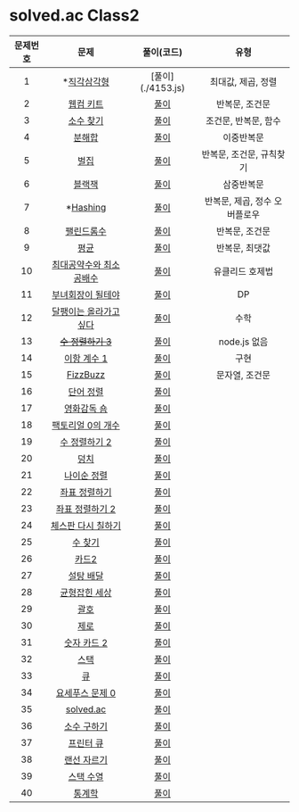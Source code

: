 # solved.ac Class2

| 문제번호 |  문제  | 풀이(코드) | 유형 |    
|  :---:  | :---: |   :---:  |   :---:  |    
| 1  | *[직각삼각형](https://www.acmicpc.net/problem/4153) | [풀이](./4153.js\) | 최대값, 제곱, 정렬 |    
| 2  | [웹컴 키트](https://www.acmicpc.net/problem/30802) | [풀이](./30802.js) | 반복문, 조건문 |    
| 3  | [소수 찾기](https://www.acmicpc.net/problem/1978) | [풀이](./1978.js) | 조건문, 반복문, 함수 |    
| 4  | [분해합](https://www.acmicpc.net/problem/2231) | [풀이](./2231.js) | 이중반복문 |    
| 5  | [벌집](https://www.acmicpc.net/problem/2292) | [풀이](./2292.js) | 반복문, 조건문, 규칙찾기 |    
| 6  | [블랙잭](https://www.acmicpc.net/problem/2798) | [풀이](./2798.js) | 삼중반복문 |    
| 7  | *[Hashing](https://www.acmicpc.net/problem/15829) | [풀이](./15829.js) | 반복문, 제곱, 정수 오버플로우 |    
| 8  | [팰린드롬수](https://www.acmicpc.net/problem/1259) | [풀이](./1259.js) | 반복문, 조건문 |    
| 9  | [평균](https://www.acmicpc.net/problem/1546) | [풀이](./1546.js) | 반복문, 최댓값 |    
| 10  | [최대공약수와 최소공배수](https://www.acmicpc.net/problem/2609) | [풀이](./2609.js) | 유클리드 호제법 |    
| 11  | [부녀회장이 될테야](https://www.acmicpc.net/problem/2775) | [풀이](./2775.js) | DP |    
| 12  | [달팽이는 올라가고 싶다](https://www.acmicpc.net/problem/2869) | [풀이](./2869.js) | 수학 |    
| 13  | <s>[수 정렬하기 3](https://www.acmicpc.net/problem/10989)</s> | [풀이]() | node.js 없음 |    
| 14  | [이항 계수 1](https://www.acmicpc.net/problem/11050) | [풀이](./11050.js) | 구현 |    
| 15  | [FizzBuzz](https://www.acmicpc.net/problem/28702) | [풀이](./28702.js) | 문자열, 조건문 |    
| 16  | [단어 정렬](https://www.acmicpc.net/problem/1181) | [풀이]() |  |    
| 17  | [영화감독 숌](https://www.acmicpc.net/problem/1436) | [풀이]() |  |    
| 18  | [팩토리얼 0의 개수](https://www.acmicpc.net/problem/1676) | [풀이]() |  |    
| 19  | [수 정렬하기 2](https://www.acmicpc.net/problem/2751) | [풀이]() |  |    
| 20  | [덩치](https://www.acmicpc.net/problem/7568) | [풀이]() |  |    
| 21  | [나이순 정렬](https://www.acmicpc.net/problem/10814) | [풀이]() |  |    
| 22  | [좌표 정렬하기](https://www.acmicpc.net/problem/11650) | [풀이]() |  |    
| 23  | [좌표 정렬하기 2](https://www.acmicpc.net/problem/11651) | [풀이]() |  |    
| 24  | [체스판 다시 칠하기](https://www.acmicpc.net/problem/1018) | [풀이]() |  |    
| 25  | [수 찾기](https://www.acmicpc.net/problem/1920) | [풀이]() |  |    
| 26  | [카드2](https://www.acmicpc.net/problem/2164) | [풀이]() |  |    
| 27  | [설탕 배달](https://www.acmicpc.net/problem/2839) | [풀이]() |  |    
| 28  | [균형잡힌 세상](https://www.acmicpc.net/problem/4949) | [풀이]() |  |    
| 29  | [괄호](https://www.acmicpc.net/problem/9012) | [풀이]() |  |    
| 30  | [제로](https://www.acmicpc.net/problem/10773) | [풀이]() |  |    
| 31  | [숫자 카드 2](https://www.acmicpc.net/problem/10816) | [풀이]() |  |    
| 32  | [스택](https://www.acmicpc.net/problem/10828) | [풀이]() |  |    
| 33  | [큐](https://www.acmicpc.net/problem/10845) | [풀이]() |  |    
| 34  | [요세푸스 문제 0](https://www.acmicpc.net/problem/11866) | [풀이]() |  |    
| 35  | [solved.ac](https://www.acmicpc.net/problem/18110) | [풀이]() |  |    
| 36  | [소수 구하기](https://www.acmicpc.net/problem/1929) | [풀이]() |  |    
| 37  | [프린터 큐](https://www.acmicpc.net/problem/1966) | [풀이]() |  |    
| 38  | [랜선 자르기](https://www.acmicpc.net/problem/1654) | [풀이]() |  |    
| 39  | [스택 수열](https://www.acmicpc.net/problem/1874) | [풀이]() |  |    
| 40  | [통계학](https://www.acmicpc.net/problem/2108) | [풀이]() |  |    